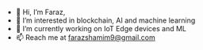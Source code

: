 - 👋 Hi, I’m Faraz,
- 👀 I’m interested in blockchain, AI and machine learning
- 🌱 I’m currently working on IoT Edge devices and ML
- 📫 Reach me at farazshamim9@gmail.com

<!---
farazshamim9/farazshamim9 is a ✨ special ✨ repository because its `README.md` (this file) appears on your GitHub profile.
You can click the Preview link to take a look at your changes.
--->
